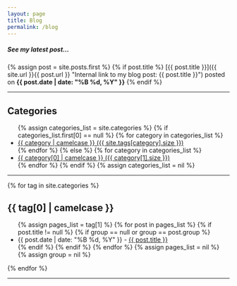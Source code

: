 ```yaml
---
layout: page
title: Blog
permalink: /blog
---
```


##### See my latest post...

{% assign post = site.posts.first %}
{% if post.title %}
[{{ post.title }}]({{ site.url }}{{ post.url }} "Internal link to my blog post: {{ post.title }}") posted on <span class="entry-date"><time datetime="{{ post.date | date_to_xmlschema }}" itemprop="datePublished"><strong>{{ post.date | date: "%B %d, %Y" }}</strong></time></span>
{% endif %}

<hr>

## Categories
<ul>
{% assign categories_list = site.categories %}
{% if categories_list.first[0] == null %}
  {% for category in categories_list %}
  <li><a href="#{{ category }}">{{ category | camelcase }} ({{ site.tags[category].size }})</a></li>
  {% endfor %}
{% else %}
  {% for category in categories_list %}
  <li><a href="#{{ category[0] }}">{{ category[0] | camelcase }} ({{ category[1].size }})</a></li>
  {% endfor %}
{% endif %}
{% assign categories_list = nil %}
</ul>

<hr>

{% for tag in site.categories %}
## {{ tag[0] | camelcase }}
<ul>
  {% assign pages_list = tag[1] %}
  {% for post in pages_list %}
    {% if post.title != null %}
    {% if group == null or group == post.group %}
    <li> <span class="entry-date"><time datetime="{{ post.date | date_to_xmlschema }}" itemprop="datePublished">{{ post.date | date: "%B %d, %Y" }}</time></span> - <a href="{{ site.url }}{{ post.url }}">{{ post.title }}</a></li>
    {% endif %}
    {% endif %}
  {% endfor %}
  {% assign pages_list = nil %}
  {% assign group = nil %}
</ul>
{% endfor %}

<hr>

